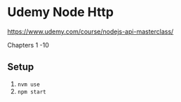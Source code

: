 # Udemy Node Http

<https://www.udemy.com/course/nodejs-api-masterclass/>

Chapters 1 -10

## Setup

1. `nvm use`
2. `npm start`
